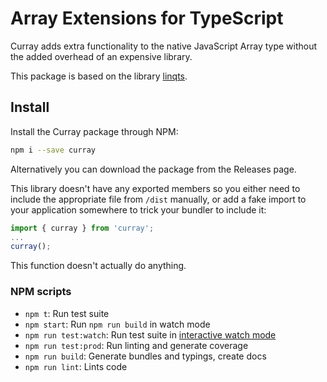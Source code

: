 # Array Extensions for TypeScript

Curray adds extra functionality to the native JavaScript Array type without the added overhead of an expensive library.

This package is based on the library [linqts](https://github.com/kutyel/linq.ts).

## Install

Install the Curray package through NPM:

```sh
npm i --save curray
```

Alternatively you can download the package from the Releases page.

This library doesn't have any exported members so you either need to include the appropriate file from `/dist` manually, or add a fake import to your application somewhere to trick your bundler to include it:

```js
import { curray } from 'curray';
...
curray();
```
This function doesn't actually do anything.

### NPM scripts

- `npm t`: Run test suite
- `npm start`: Run `npm run build` in watch mode
- `npm run test:watch`: Run test suite in [interactive watch mode](http://facebook.github.io/jest/docs/cli.html#watch)
- `npm run test:prod`: Run linting and generate coverage
- `npm run build`: Generate bundles and typings, create docs
- `npm run lint`: Lints code
